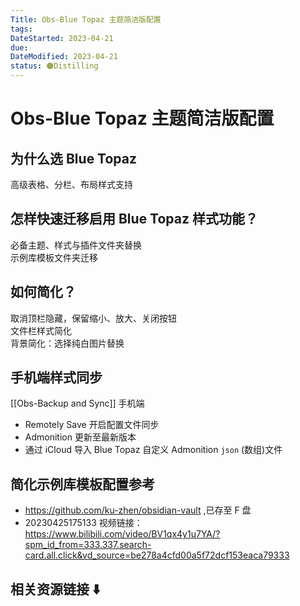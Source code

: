 ```yaml
---
Title: Obs-Blue Topaz 主题简洁版配置
tags:
DateStarted: 2023-04-21
due:
DateModified: 2023-04-21
status: 🟠Distilling
---
```


# Obs-Blue Topaz 主题简洁版配置

## 为什么选 Blue Topaz

高级表格、分栏、布局样式支持

## 怎样快速迁移启用 Blue Topaz 样式功能？

必备主题、样式与插件文件夹替换  
示例库模板文件夹迁移

## 如何简化？

取消顶栏隐藏，保留缩小、放大、关闭按钮  
文件栏样式简化  
背景简化：选择纯白图片替换

## 手机端样式同步

[[Obs-Backup and Sync]]
手机端

- Remotely Save 开启配置文件同步
- Admonition 更新至最新版本
- 通过 iCloud 导入 Blue Topaz 自定义 Admonition `json` (数组)文件

## 简化示例库模板配置参考

- https://github.com/ku-zhen/obsidian-vault ,已存至 F 盘
- 20230425175133 视频链接： https://www.bilibili.com/video/BV1qx4y1u7YA/?spm_id_from=333.337.search-card.all.click&vd_source=be278a4cfd00a5f72dcf153eaca79333

## 相关资源链接 ⬇️
